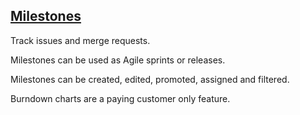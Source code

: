 ## [Milestones](https://docs.gitlab.com/ee/user/project/milestones/index.html)

Track issues and merge requests.  

Milestones can be used as Agile sprints or releases.  

Milestones can be created, edited, promoted, assigned and filtered.  

Burndown charts are a paying customer only feature.  
